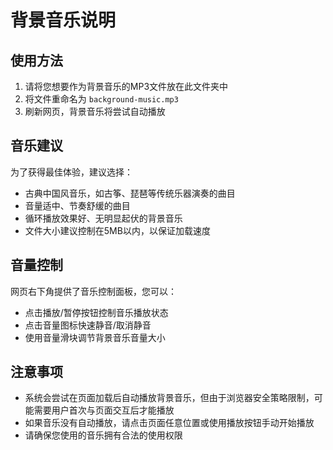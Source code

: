 # 背景音乐说明

## 使用方法

1. 请将您想要作为背景音乐的MP3文件放在此文件夹中
2. 将文件重命名为 `background-music.mp3`
3. 刷新网页，背景音乐将尝试自动播放

## 音乐建议

为了获得最佳体验，建议选择：

- 古典中国风音乐，如古筝、琵琶等传统乐器演奏的曲目
- 音量适中、节奏舒缓的曲目
- 循环播放效果好、无明显起伏的背景音乐
- 文件大小建议控制在5MB以内，以保证加载速度

## 音量控制

网页右下角提供了音乐控制面板，您可以：

- 点击播放/暂停按钮控制音乐播放状态
- 点击音量图标快速静音/取消静音
- 使用音量滑块调节背景音乐音量大小

## 注意事项

- 系统会尝试在页面加载后自动播放背景音乐，但由于浏览器安全策略限制，可能需要用户首次与页面交互后才能播放
- 如果音乐没有自动播放，请点击页面任意位置或使用播放按钮手动开始播放
- 请确保您使用的音乐拥有合法的使用权限